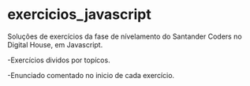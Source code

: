 # exercicios_javascript

Soluções de exercícios da fase de nívelamento do Santander Coders no Digital House, em Javascript.

-Exercícios dividos por topícos.

-Enunciado comentado no inicio de cada exercício.

